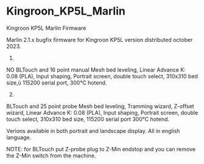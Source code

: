 # Kingroon_KP5L_Marlin
Kingroon KP5L Marlin Firmware

Marlin 2.1.x bugfix firmware for Kingroon KP5L version distributed october 2023.

1.
NO BLTouch and 16 point manual Mesh bed leveling,
Linear Advance K: 0.08 (PLA),
Input shaping,
Portrait screen,
double touch select,
310x310 bed size,ù
115200 serial port,
300°C hotend.

2. 
BLTouch and 25 point probe Mesh bed leveling,
Tramming wizard,
Z-offset wizard,
Linear Advance K: 0.08 (PLA), 
Input shaping,
Portrait screen,
double touch select,
310x310 bed size,
115200 serial port
300°C hotend.

Verions available in both portrait and landscape display.
All in english language.

NOTE: for BLTouch put Z-probe plug to Z-Min endstop and you can remove the Z-Min switch from the machine.
